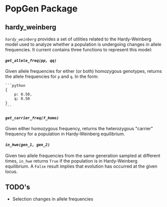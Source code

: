# PopGen Package

## hardy_weinberg

*`hardy_weinberg`* provides a set of utilities related to the Hardy-Weinberg model used to analyze whether a population is undergoing changes in allele frequencies. It current contains three functions to represent this model:

#### *`get_allele_freq(pp, qq)`*

Given allele frequencies for either (or both) homozygous genotypes, returns the allele frequencies for `p` and `q`. In the form:

    ```python
    {
        p: 0.50,
        q: 0.50
    }
    ```

#### *`get_carrier_freq(f_homo)`*

Given either homozygous frequency, returns the heterozygous "carrier" frequency for a population in Hardy-Weinberg equilibrium.

#### *`in_hwe(gen_1, gen_2)`*

Given two allele frequencies from the same generation sampled at different times, `in_hwe` returns `True` if the population is in Hardy-Weinberg equilibrium. A `False` result implies that evolution has occurred at the given locus.



## TODO's

- Selection changes in allele frequencies
